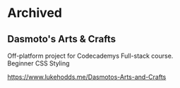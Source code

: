# Archived

## Dasmoto's Arts & Crafts
Off-platform project for Codecademys Full-stack course.<br>
Beginner CSS Styling

https://www.lukehodds.me/Dasmotos-Arts-and-Crafts
